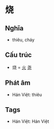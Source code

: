 # 烧

## Nghĩa

* thiêu, cháy

## Cấu trúc
* 烧 = [火](火.md) [尧](尧.md)

## Phát âm

* Hán Việt: thiêu

## Tags
* Hán Việt: Hán Việt

<script>window.HANZI_FIELD='烧';</script>
